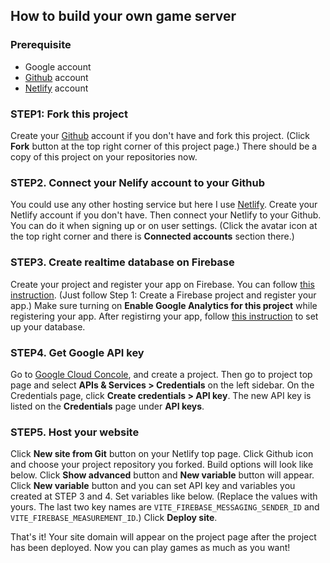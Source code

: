 ## How to build your own game server

### Prerequisite
- Google account
- [Github](https://github.com/) account
- [Netlify](https://www.netlify.com/) account

### STEP1: Fork this project
Create your [Github](https://github.com/) account if you don't have and fork this project. (Click **Fork** button at the top right corner of this project page.) There should be a copy of this project on your repositories now.

### STEP2. Connect your Nelify account to your Github
You could use any other hosting service but here I use [Netlify](https://www.netlify.com/). Create your Netlify account if you don't have. Then connect your Netlify to your Github. You can do it when signing up or on user settings. (Click the avatar icon at the top right corner and there is **Connected accounts** section there.)

### STEP3. Create realtime database on Firebase
Create your project and register your app on Firebase. You can follow [this instruction](https://firebase.google.com/docs/web/setup#create-firebase-project-and-app). (Just follow Step 1: Create a Firebase project and register your app.) Make sure turning on **Enable Google Analytics for this project** while registering your app.
After registirng your app, follow [this instruction](https://firebase.google.com/docs/database/web/start#create_a_database) to set up your database.

### STEP4. Get Google API key
Go to [Google Cloud Concole](https://console.cloud.google.com/), and create a project. Then go to project top page and select **APIs & Services > Credentials** on the left sidebar. On the Credentials page, click **Create credentials > API key**. The new API key is listed on the **Credentials** page under **API keys**.

### STEP5. Host your website
Click **New site from Git** button on your Netlify top page. Click Github icon and choose your project repository you forked. Build options will look like below. Click **Show advanced** button and **New variable** button will appear. Click **New variable** button and you can set API key and variables you created at STEP 3 and 4. Set variables like below. (Replace the values with yours. The last two key names are `VITE_FIREBASE_MESSAGING_SENDER_ID` and `VITE_FIREBASE_MEASUREMENT_ID`.) Click **Deploy site**. 

That's it! Your site domain will appear on the project page after the project has been deployed. Now you can play games as much as you want!